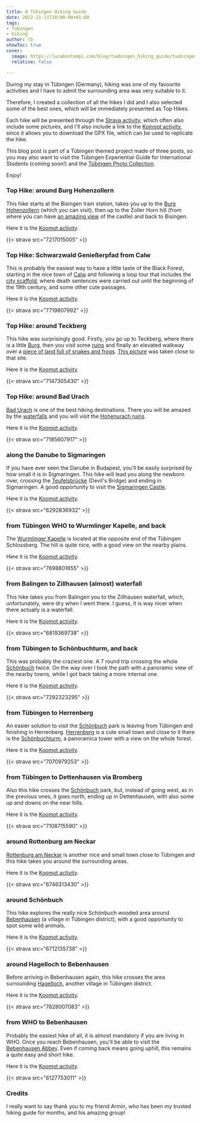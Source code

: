 ```yaml
---
title: A Tübingen Hiking Guide
date: 2022-11-11T10:00:00+01:00
tags:
- Tübingen
- hiking
author: lb
showToc: true
cover:
  image: https://lucabontempi.com/blog/tuebingen_hiking_guide/tuebingen_hiking_guide_1.JPG
  relative: false

---
```

During my stay in Tübingen (Germany), hiking was one of my favourite activities and I have to admit the surrounding area was very suitable to it.

Therefore, I created a collection of all the hikes I did and I also selected some of the best ones, which will be immediately presented as Top Hikes. 

Each hike will be presented through the [Strava activity](https://www.strava.com/athletes/4403103), which often also include some pictures, and I'll also include a link to the [Komoot activity](https://www.komoot.it/user/2218098976141), since it allows you to download the GPX file, which can be used to replicate the hike.

This blog post is part of a Tübingen themed project made of three posts, so you may also want to visit the Tübingen Experiential Guide for International Students (coming soon!) and the [Tübingen Photo Collection](https://lucabontempi.com/blog/tuebingen_collection/).

Enjoy!

### Top Hike: around Burg Hohenzollern

This hike starts at the Bisingen train station, takes you up to the [Burg Hohenzollern](https://en.wikipedia.org/wiki/Hohenzollern_Castle) (which you can visit), then up to the Zoller Horn hill (from where you can have [an amazing view](https://lucabontempi.com/blog/tuebingen_collection/#20) of the castle) and back to Bisingen. 

Here it is the [Koomot activity](https://www.komoot.it/tour/786302697?share_token=aIEibxQFqoDbQcsaw74Wk6kw6OTKPCOEekPQjOA2OI0RasYQUl&ref=wtd "Komoot").

{{< strava src="7217015005" >}}

### Top Hike: Schwarzwald Genießerpfad from Calw

This is probably the easiest way to have a little taste of the Black Forest, starting in the nice town of [Calw](https://en.wikipedia.org/wiki/Calw) and following a loop tour that includes the [city scaffold](https://www.komoot.it/highlight/78321), where death sentences were carried out until the beginning of the 19th century, and some other cute passages. 

Here it is the [Koomot activity](https://www.komoot.it/tour/907533563?share_token=aPZ37hKQhJb93wUI5GwuX1py3qfST4PmbrLfjE3LZWS54tnTxS&ref=wtd "Komoot").

{{< strava src="7719807992" >}}

### Top Hike: around Teckberg

This hike was surprisingly good. Firstly, you go up to Teckberg, where there is a little [Burg](https://goo.gl/maps/AtUbzGXJYD7HTh2a8), then you visit some [ruins](https://goo.gl/maps/PtLoEGiH7LZYQbby9) and finally an elevated walkway over a [piece of land full of snakes and frogs](https://de.wikipedia.org/wiki/Schopflocher_Torfmoor). [This picture](https://lucabontempi.com/blog/tuebingen_collection/#19) was taken close to that site.

Here it is the [Koomot activity](https://www.komoot.it/tour/770772712?share_token=abQV14KuwJkTJnx6YCgSLVCpP3pyuaB3d6GEk7riH8aQcMxaYx&ref=wtd "Komoot").

{{< strava src="7147305430" >}}

### Top Hike: around Bad Urach

[Bad Urach](https://en.wikipedia.org/wiki/Bad_Urach) is one of the best hiking destinations. There you will be amazed by the [waterfalls](https://goo.gl/maps/5CR8cAZo2D9mj3pB8) and you will visit the [Hohenurach ruins](https://goo.gl/maps/5QQ8h8QjRiFmhpoe6). 

Here it is the [Koomot activity](https://www.komoot.it/tour/778869387?share_token=as67jEU9G7Pu2XXJMvR5IR45X3MgjpyD9W2T4ZvW6rVJZN4Uqh&ref=wtd "Komoot").

{{< strava src="7185607917" >}}

### along the Danube to Sigmaringen

If you have ever seen the Danube in Budapest, you'll be easily surprised by how small it is in Sigmaringen. This hike will lead you along the newborn river, crossing the [Teufelsbrücke](https://www.komoot.it/highlight/438257) (Devil's Bridge) and ending in Sigmaringen. A good opportunity to visit the [Sigmaringen Castle](https://en.wikipedia.org/wiki/Sigmaringen_Castle).

Here it is the [Koomot activity](https://www.komoot.it/tour/972365219?share_token=atqZyk43Pkk8zNIdwKLHhNrZ5qQOUOQS1G4nS1u0mt4Wm0J7OC&ref=wtd "Komoot").

{{< strava src="6292836932" >}}

### from Tübingen WHO to Wurmlinger Kapelle, and back

The [Wurmlinger Kapelle](https://goo.gl/maps/T2LqqEmh85zj7ZxZ7) is located at the opposite end of the Tübingen Schlossberg. The hill is quite nice, with a good view on the nearby plains.

Here it is the [Koomot activity](https://www.komoot.it/tour/902468157?share_token=aG2vCmTupWW8blCowwXp1QXf57SG1KzHHs0WWoLrOUvu0WS7zW&ref=wtd "Komoot").

{{< strava src="7698801655" >}}

### from Balingen to Zillhausen (almost) waterfall

This hike takes you from Balingen you to the Zillhausen waterfall, which, unfortunately, were dry when I went there. I guess, it is way nicer when there actually is a waterfall.

Here it is the [Koomot activity](https://www.komoot.it/tour/902468157?share_token=aG2vCmTupWW8blCowwXp1QXf57SG1KzHHs0WWoLrOUvu0WS7zW&ref=wtd "Komoot").

{{< strava src="6819369738" >}}

### from Tübingen to Schönbuchturm, and back

This was probably the craziest one. A 7 round trip crossing the whole [Schönbuch](https://en.wikipedia.org/wiki/Sch%C3%B6nbuch) twice. On the way over I took the path with a panoramic view of the nearby towns, while I got back taking a more internal one.

Here it is the [Koomot activity](https://www.komoot.it/tour/972362976?share_token=aVDC7dshJBD5WSU1eCQJ0CZt9DHrSnFWXoGR96kWUskpfn168w&ref=wtd "Komoot").

{{< strava src="7292323295" >}}

### from Tübingen to Herrenberg

An easier solution to visit the [Schönbuch](https://en.wikipedia.org/wiki/Sch%C3%B6nbuch) park is leaving from Tübingen and finishing in Herrenberg. [Herrenberg](https://lucabontempi.com/blog/tuebingen_collection/#22) is a cute small town and close to it there is the [Schönbuchturm](https://lucabontempi.com/blog/tuebingen_collection/#21), a panoramica tower with a view on the whole forest.

Here it is the [Koomot activity](https://www.komoot.it/tour/755603142?share_token=aHgqiefs3ylGcpKI3hBSjMKP8oIGkuJn9N1WgCCLVyYt8J7LLi&ref=wtd "Komoot").

{{< strava src="7070979253" >}}

### from Tübingen to Dettenhausen via Bromberg

Also this hike crosses the [Schönbuch](https://en.wikipedia.org/wiki/Sch%C3%B6nbuch) park, but, instead of going west, as in the previous ones, it goes north, ending up in Dettenhausen, with also some up and downs on the near hills.

Here it is the [Koomot activity](https://www.komoot.it/tour/762834783?share_token=a1tkPzX1ziCrOpfzZdJoUmrNM83nzbEmCRZdBmU4Vzxriw27U9&ref=wtd "Komoot").

{{< strava src="7108715590" >}}

### around Rottenburg am Neckar

[Rottenburg am Neckar](https://en.wikipedia.org/wiki/Rottenburg_am_Neckar) is another nice and small town close to Tübingen and this hike takes you around the surrounding areas.

Here it is the [Koomot activity](https://www.komoot.it/tour/685497302?share_token=ae5wEpNaIJzP8g5zslwe8Zcqxa0sPTgzQiQWUGF0iAAEG6w61L&ref=wtd "Komoot").

{{< strava src="6746313430" >}}

### around Schönbuch

This hike explores the really nice Schönbuch wooded area around [Bebenhausen](https://en.wikipedia.org/wiki/Bebenhausen) (a village in Tübingen district), with a good opportunity to spot some wild animals.

Here it is the [Koomot activity](https://www.komoot.it/tour/678294933?share_token=aIUWLJOkWffcj6ef11uJ7jrQt2L2cwCDFsqCHvGohSyVF12X9I&ref=wtd "Komoot").

{{< strava src="6712135738" >}}

### around Hagelloch to Bebenhausen

Before arriving in Bebenhausen again, this hike crosses the area surrounding [Hagelloch](https://en.wikipedia.org/wiki/Hagelloch), another village in Tübingen district.

Here it is the [Koomot activity](https://www.komoot.it/tour/929681393?share_token=aU0Z1uvkubbqJIsOYI2dt1BbvB4YRuav4FtJqAprjBHsr2DgSH&ref=wtd "Komoot").

{{< strava src="7828007083" >}}

### from WHO to Bebenhausen 

Probably the easiest hike of all, it is almost mandatory if you are living in WHO. Once you reach Bebenhausen, you'll be able to visit the [Bebenhausen Abbey](https://en.wikipedia.org/wiki/Bebenhausen_Abbey). Even if coming back means going uphill, this remains a quite easy and short hike.

Here it is the [Koomot activity](https://www.komoot.it/tour/527550832?share_token=a9OnZWxxTzDr6C82b4rHYyo8SHqbPO8BFqCXmcqk2hvUaYl6Ko&ref=wtd "Komoot").

{{< strava src="6127753011" >}}

### Credits

I really want to say thank you to my friend Armin, who has been my trusted hiking guide for months, and his amazing group!